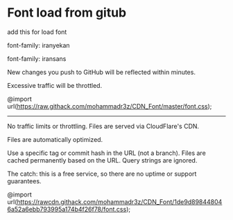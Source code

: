 # Font load from gitub
add this for load font

font-family: iranyekan

font-family: iransans


New changes you push to GitHub will be reflected within minutes.

Excessive traffic will be throttled.

@import url(https://raw.githack.com/mohammadr3z/CDN_Font/master/font.css);

-----------------------------------------------------------------------------

No traffic limits or throttling. Files are served via CloudFlare's CDN.

Files are automatically optimized.

Use a specific tag or commit hash in the URL (not a branch). Files are cached permanently based on the URL. Query strings are ignored.

The catch: this is a free service, so there are no uptime or support guarantees.

@import url(https://rawcdn.githack.com/mohammadr3z/CDN_Font/1de9d898448046a52a6ebb793995a174b4f26f78/font.css);
